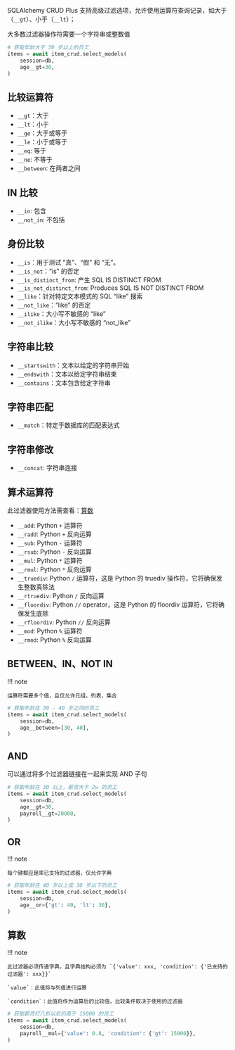 SQLAlchemy CRUD Plus 支持高级过滤选项，允许使用运算符查询记录，如大于（`__gt`）、小于（`__lt`）；

大多数过滤器操作符需要一个字符串或整数值

```python
# 获取年龄大于 30 岁以上的员工
items = await item_crud.select_models(
    session=db,
    age__gt=30,
)
```

## 比较运算符

- `__gt`：大于
- `__lt`：小于
- `__ge`：大于或等于
- `__le`：小于或等于
- `__eq`: 等于
- `__ne`: 不等于
- `__between`: 在两者之间

## IN 比较

- `__in`: 包含
- `__not_in`: 不包括

## 身份比较

- `__is`：用于测试 “真”、“假” 和 “无”。
- `__is_not`：“is” 的否定
- `__is_distinct_from`: 产生 SQL IS DISTINCT FROM
- `__is_not_distinct_from`: Produces SQL IS NOT DISTINCT FROM
- `__like`：针对特定文本模式的 SQL “like” 搜索
- `__not_like`：“like” 的否定
- `__ilike`：大小写不敏感的 “like”
- `__not_ilike`：大小写不敏感的 “not_like”

## 字符串比较

- `__startswith`：文本以给定的字符串开始
- `__endswith`：文本以给定字符串结束
- `__contains`：文本包含给定字符串

## 字符串匹配

- `__match`：特定于数据库的匹配表达式

## 字符串修改

- `__concat`: 字符串连接

## 算术运算符

此过滤器使用方法需查看：[算数](#_7)

- `__add`: Python `+` 运算符
- `__radd`: Python `+` 反向运算
- `__sub`: Python `-` 运算符
- `__rsub`: Python `-` 反向运算
- `__mul`: Python `*` 运算符
- `__rmul`: Python `*` 反向运算
- `__truediv`: Python `/` 运算符，这是 Python 的 truediv 操作符，它将确保发生整数真除法
- `__rtruediv`: Python `/` 反向运算
- `__floordiv`: Python `//` operator，这是 Python 的 floordiv 运算符，它将确保发生底除
- `__rfloordiv`: Python `//` 反向运算
- `__mod`: Python `%` 运算符
- `__rmod`: Python `%` 反向运算

## BETWEEN、IN、NOT IN

!!! note

    运算符需要多个值，且仅允许元组，列表，集合

```python
# 获取年龄在 30 - 40 岁之间的员工
items = await item_crud.select_models(
    session=db,
    age__between=[30, 40],
)
```

## AND

可以通过将多个过滤器链接在一起来实现 AND 子句

```python
# 获取年龄在 30 以上，薪资大于 2w 的员工
items = await item_crud.select_models(
    session=db,
    age__gt=30,
    payroll__gt=20000,
)
```

## OR

!!! note

    每个键都应是库已支持的过滤器，仅允许字典

```python
# 获取年龄在 40 岁以上或 30 岁以下的员工
items = await item_crud.select_models(
    session=db,
    age__or={'gt': 40, 'lt': 30},
)
```

## 算数

!!! note

    此过滤器必须传递字典，且字典结构必须为 `{'value': xxx, 'condition': {'已支持的过滤器': xxx}}`

    `value`：此值将与列值进行运算

    `condition`：此值将作为运算后的比较值，比较条件取决于使用的过滤器

```python
# 获取薪资打八折以后仍高于 15000 的员工
items = await item_crud.select_models(
    session=db,
    payroll__mul={'value': 0.8, 'condition': {'gt': 15000}},
)
```
